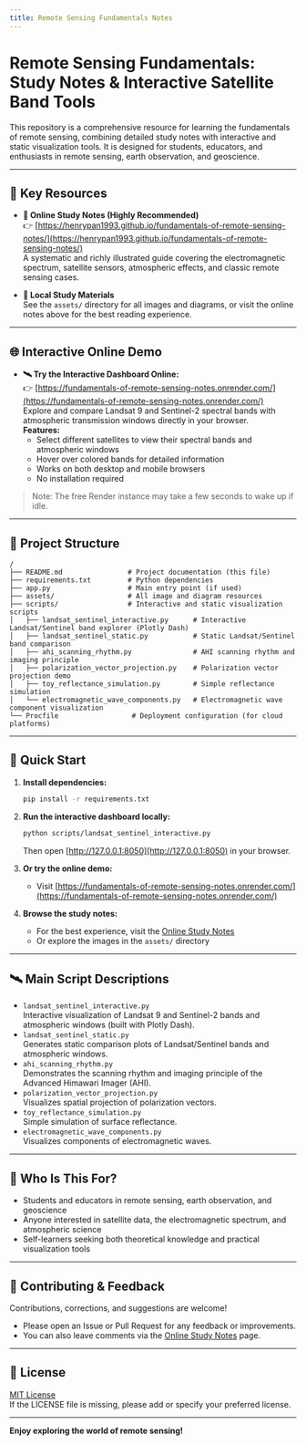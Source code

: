```yaml
---
title: Remote Sensing Fundamentals Notes
---
```


# Remote Sensing Fundamentals: Study Notes & Interactive Satellite Band Tools

This repository is a comprehensive resource for learning the fundamentals of remote sensing, combining detailed study notes with interactive and static visualization tools. It is designed for students, educators, and enthusiasts in remote sensing, earth observation, and geoscience.

---

## 🌟 Key Resources

- **📖 Online Study Notes (Highly Recommended)**  
  👉 [https://henrypan1993.github.io/fundamentals-of-remote-sensing-notes/](https://henrypan1993.github.io/fundamentals-of-remote-sensing-notes/)  
  A systematic and richly illustrated guide covering the electromagnetic spectrum, satellite sensors, atmospheric effects, and classic remote sensing cases.

- **📝 Local Study Materials**  
  See the `assets/` directory for all images and diagrams, or visit the online notes above for the best reading experience.

---

## 🌐 Interactive Online Demo

- **🛰️ Try the Interactive Dashboard Online:**  
  👉 [https://fundamentals-of-remote-sensing-notes.onrender.com/](https://fundamentals-of-remote-sensing-notes.onrender.com/)  
  Explore and compare Landsat 9 and Sentinel-2 spectral bands with atmospheric transmission windows directly in your browser.  
  **Features:**
  - Select different satellites to view their spectral bands and atmospheric windows
  - Hover over colored bands for detailed information
  - Works on both desktop and mobile browsers
  - No installation required

> Note: The free Render instance may take a few seconds to wake up if idle.

---

## 📁 Project Structure

```plaintext
/
├── README.md                # Project documentation (this file)
├── requirements.txt         # Python dependencies
├── app.py                   # Main entry point (if used)
├── assets/                  # All image and diagram resources
├── scripts/                 # Interactive and static visualization scripts
│   ├── landsat_sentinel_interactive.py      # Interactive Landsat/Sentinel band explorer (Plotly Dash)
│   ├── landsat_sentinel_static.py           # Static Landsat/Sentinel band comparison
│   ├── ahi_scanning_rhythm.py               # AHI scanning rhythm and imaging principle
│   ├── polarization_vector_projection.py    # Polarization vector projection demo
│   ├── toy_reflectance_simulation.py        # Simple reflectance simulation
│   └── electromagnetic_wave_components.py   # Electromagnetic wave component visualization
└── Procfile                  # Deployment configuration (for cloud platforms)
```

---

## 🚀 Quick Start

1. **Install dependencies:**
   ```bash
   pip install -r requirements.txt
   ```

2. **Run the interactive dashboard locally:**
   ```bash
   python scripts/landsat_sentinel_interactive.py
   ```
   Then open [http://127.0.0.1:8050](http://127.0.0.1:8050) in your browser.

3. **Or try the online demo:**
   - Visit [https://fundamentals-of-remote-sensing-notes.onrender.com/](https://fundamentals-of-remote-sensing-notes.onrender.com/)

4. **Browse the study notes:**
   - For the best experience, visit the [Online Study Notes](https://henrypan1993.github.io/fundamentals-of-remote-sensing-notes/)
   - Or explore the images in the `assets/` directory

---

## 🛰️ Main Script Descriptions

- `landsat_sentinel_interactive.py`  
  Interactive visualization of Landsat 9 and Sentinel-2 bands and atmospheric windows (built with Plotly Dash).
- `landsat_sentinel_static.py`  
  Generates static comparison plots of Landsat/Sentinel bands and atmospheric windows.
- `ahi_scanning_rhythm.py`  
  Demonstrates the scanning rhythm and imaging principle of the Advanced Himawari Imager (AHI).
- `polarization_vector_projection.py`  
  Visualizes spatial projection of polarization vectors.
- `toy_reflectance_simulation.py`  
  Simple simulation of surface reflectance.
- `electromagnetic_wave_components.py`  
  Visualizes components of electromagnetic waves.

---

## 👥 Who Is This For?

- Students and educators in remote sensing, earth observation, and geoscience
- Anyone interested in satellite data, the electromagnetic spectrum, and atmospheric science
- Self-learners seeking both theoretical knowledge and practical visualization tools

---

## 🤝 Contributing & Feedback

Contributions, corrections, and suggestions are welcome!
- Please open an Issue or Pull Request for any feedback or improvements.
- You can also leave comments via the [Online Study Notes](https://henrypan1993.github.io/fundamentals-of-remote-sensing-notes/) page.

---

## 📄 License

[MIT License](LICENSE)  
If the LICENSE file is missing, please add or specify your preferred license.

---

**Enjoy exploring the world of remote sensing!** 